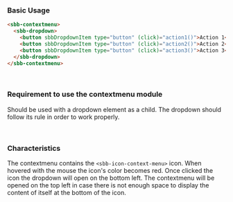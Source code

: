 ### Basic Usage

```html
<sbb-contextmenu>
  <sbb-dropdown>
    <button sbbDropdownItem type="button" (click)="action1()">Action 1</button>
    <button sbbDropdownItem type="button" (click)="action2()">Action 2</button>
    <button sbbDropdownItem type="button" (click)="action3()">Action 3</button>
  </sbb-dropdown>
</sbb-contextmenu>
```

<br>

### Requirement to use the contextmenu module

Should be used with a dropdown element as a child.
The dropdown should follow its rule in order to work properly.

<br>

### Characteristics

The contextmenu contains the `<sbb-icon-context-menu>` icon.
When hovered with the mouse the icon's color becomes red. Once clicked
the icon the dropdown will open on the bottom left. The contextmenu will be
opened on the top left in case there is not enough space to display the content
of itself at the bottom of the icon.
